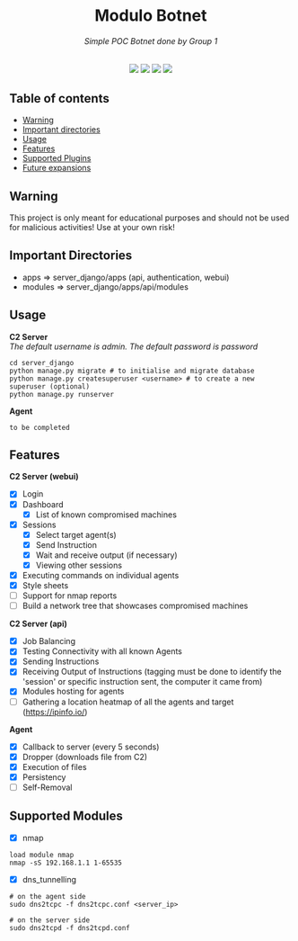 <h1 align="center">Modulo Botnet</h1>
<h6 align="center"><i>Simple POC Botnet done by Group 1</i></h6>

<p align="center">
 <img src="https://img.shields.io/badge/last%20updated-July%202020-3d62d1">
 <img src="https://img.shields.io/pypi/pyversions/Django">
 <img src="https://travis-ci.org/mazx4960/modulo-botnet.svg?branch=master">
 <img src="https://github.com/notclement/botnet-enumeration-network/workflows/Django%20CI/badge.svg">
</p>

## Table of contents

* [Warning](#warning)
* [Important directories](#important-directories)
* [Usage](#usage)
* [Features](#features)
* [Supported Plugins](#supported-plugins)
* [Future expansions](#future-expansions)

## Warning
This project is only meant for educational purposes and should not be used for malicious activities! Use at your own risk!

## Important Directories
* apps => server_django/apps (api, authentication, webui)
* modules => server_django/apps/api/modules

## Usage
<b>C2 Server</b>
<br><i>The default username is admin. The default password is password</i>
```commandline
cd server_django
python manage.py migrate # to initialise and migrate database
python manage.py createsuperuser <username> # to create a new superuser (optional)
python manage.py runserver
```

<b>Agent</b>
```commandline
to be completed
```

## Features
<b>C2 Server (webui)</b>
- [x] Login
- [x] Dashboard
    - [x] List of known compromised machines
- [x] Sessions
    - [x] Select target agent(s)
    - [x] Send Instruction
    - [x] Wait and receive output (if necessary)
    - [x] Viewing other sessions
- [x] Executing commands on individual agents
- [x] Style sheets
- [ ] Support for nmap reports
- [ ] Build a network tree that showcases compromised machines

<b>C2 Server (api)</b>
- [x] Job Balancing
- [x] Testing Connectivity with all known Agents
- [x] Sending Instructions
- [x] Receiving Output of Instructions (tagging must be done to identify the 'session' or specific instruction sent, the computer it came from)
- [x] Modules hosting for agents
- [ ] Gathering a location heatmap of all the agents and target (https://ipinfo.io/<ip>)

<b>Agent</b>
- [x] Callback to server (every 5 seconds)
- [x] Dropper (downloads file from C2)
- [x] Execution of files
- [x] Persistency
- [ ] Self-Removal

## Supported Modules
- [x] nmap
```commandline
load module nmap
nmap -sS 192.168.1.1 1-65535
```
- [x] dns_tunnelling
```commandline
# on the agent side
sudo dns2tcpc -f dns2tcpc.conf <server_ip>

# on the server side
sudo dns2tcpd -f dns2tcpd.conf
```
